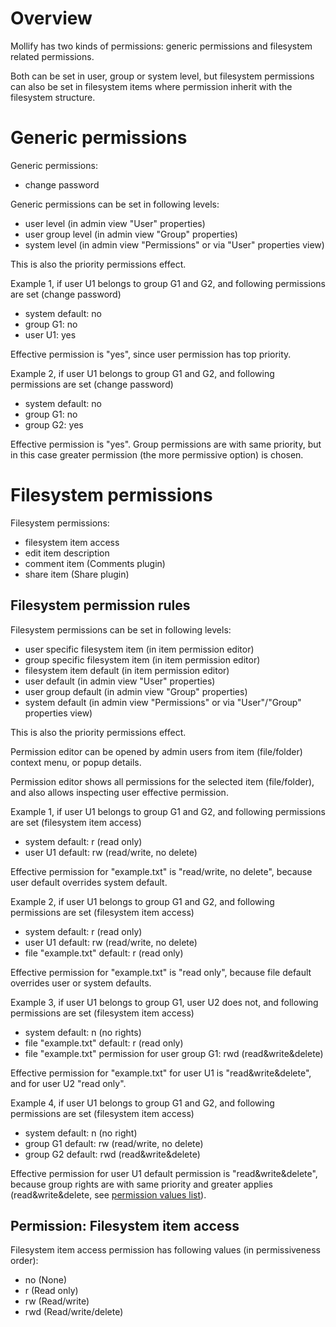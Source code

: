# Overview #

Mollify has two kinds of permissions: generic permissions and filesystem related permissions.

Both can be set in user, group or system level, but filesystem permissions can also be set in filesystem items where permission inherit with the filesystem structure.


# Generic permissions #

Generic permissions:
  * change password

Generic permissions can be set in following levels:
  * user level (in admin view "User" properties)
  * user group level (in admin view "Group" properties)
  * system level (in admin view "Permissions" or via "User" properties view)

This is also the priority permissions effect.

Example 1, if user U1 belongs to group G1 and G2, and following permissions are set (change password)
  * system default: no
  * group G1: no
  * user U1: yes

Effective permission is "yes", since user permission has top priority.

Example 2, if user U1 belongs to group G1 and G2, and following permissions are set (change password)
  * system default: no
  * group G1: no
  * group G2: yes

Effective permission is "yes". Group permissions are with same priority, but in this case greater permission (the more permissive option) is chosen.

# Filesystem permissions #

Filesystem permissions:
  * filesystem item access
  * edit item description
  * comment item (Comments plugin)
  * share item (Share plugin)

## Filesystem permission rules ##

Filesystem permissions can be set in following levels:
  * user specific filesystem item (in item permission editor)
  * group specific filesystem item (in item permission editor)
  * filesystem item default (in item permission editor)
  * user default (in admin view "User" properties)
  * user group default (in admin view "Group" properties)
  * system default (in admin view "Permissions" or via "User"/"Group" properties view)

This is also the priority permissions effect.

Permission editor can be opened by admin users from item (file/folder) context menu, or popup details.

Permission editor shows all permissions for the selected item (file/folder), and also allows inspecting user effective permission.

Example 1, if user U1 belongs to group G1 and G2, and following permissions are set (filesystem item access)
  * system default: r (read only)
  * user U1 default: rw (read/write, no delete)

Effective permission for "example.txt" is "read/write, no delete", because user default overrides system default.

Example 2, if user U1 belongs to group G1 and G2, and following permissions are set (filesystem item access)
  * system default: r (read only)
  * user U1 default: rw (read/write, no delete)
  * file "example.txt" default: r (read only)

Effective permission for "example.txt" is "read only", because file default overrides user or system defaults.

Example 3, if user U1 belongs to group G1, user U2 does not, and following permissions are set (filesystem item access)
  * system default: n (no rights)
  * file "example.txt" default: r (read only)
  * file "example.txt" permission for user group G1: rwd (read&write&delete)

Effective permission for "example.txt" for user U1 is "read&write&delete", and for user U2 "read only".

Example 4, if user U1 belongs to group G1 and G2, and following permissions are set (filesystem item access)
  * system default: n (no right)
  * group G1 default: rw (read/write, no delete)
  * group G2 default: rwd (read&write&delete)

Effective permission for user U1 default permission is "read&write&delete", because group rights are with same priority and greater applies (read&write&delete, see [permission values list](https://code.google.com/p/mollify/wiki/Permissions?#Permission:_Filesystem_item_access)).

## Permission: Filesystem item access ##

Filesystem item access permission has following values (in permissiveness order):
  * no (None)
  * r (Read only)
  * rw (Read/write)
  * rwd (Read/write/delete)